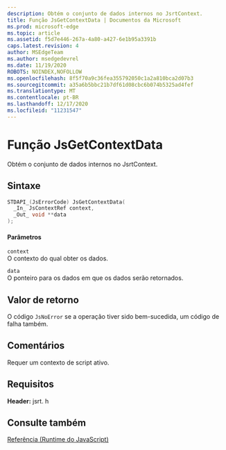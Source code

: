 ```yaml
---
description: Obtém o conjunto de dados internos no JsrtContext.
title: Função JsGetContextData | Documentos da Microsoft
ms.prod: microsoft-edge
ms.topic: article
ms.assetid: f5d7e446-267a-4a80-a427-6e1b95a3391b
caps.latest.revision: 4
author: MSEdgeTeam
ms.author: msedgedevrel
ms.date: 11/19/2020
ROBOTS: NOINDEX,NOFOLLOW
ms.openlocfilehash: 8f5f70a9c36fea355792050c1a2a810bca2d07b3
ms.sourcegitcommit: a35a6b5bbc21b7df61d08cbc6b074b5325ad4fef
ms.translationtype: MT
ms.contentlocale: pt-BR
ms.lasthandoff: 12/17/2020
ms.locfileid: "11231547"
---
```

# Função JsGetContextData

Obtém o conjunto de dados internos no JsrtContext.  
  
## Sintaxe  
  
```cpp  
STDAPI_(JsErrorCode) JsGetContextData(  
  _In_ JsContextRef context,  
  _Out_ void **data  
);  
```  
  
#### Parâmetros  
 `context`  
 O contexto do qual obter os dados.  
  
 `data`  
 O ponteiro para os dados em que os dados serão retornados.  
  
## Valor de retorno  
 O código `JsNoError` se a operação tiver sido bem-sucedida, um código de falha também.  
  
## Comentários  
 Requer um contexto de script ativo.  
  
## Requisitos  
 **Header:** jsrt. h  
  
## Consulte também  
 [Referência (Runtime do JavaScript)](../chakra-hosting/reference-javascript-runtime.md)
